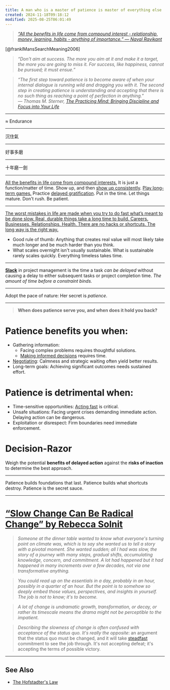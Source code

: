 ```yaml
---
title: A man who is a master of patience is master of everything else
created: 2024-11-18T09:18:12
modified: 2025-08-25T06:01:49
---
```


> _[“All the benefits in life come from compound interest - relationship, money, learning, habits - anything of importance.” — Naval Ravikant](https://nav.al/long-term)_

[@franklMansSearchMeaning2006]

> _“Don't aim at success. The more you aim at it and make it a target, the more you are going to miss it. For success, like happiness, cannot be pursued; it must ensue.”_

> _“The first step toward patience is to become aware of when your internal dialogue is running wild and dragging you with it. The second step in creating patience is understanding and accepting that there is no such thing as reaching a point of perfection in anything.” ― Thomas M. Sterner, [The Practicing Mind: Bringing Discipline and Focus into Your Life](https://www.goodreads.com/work/quotes/326331)_

---

≈ Endurance

---

沉住氣

---

好事多磨

---

十年磨一劍

---

[All the benefits in life come from compound interests.](The%20Compounding%20Effect.md) It is just a function/matter of time. Show up, and then [show up consistently](every-single-day-chop-wood-carry-waters.md). [Play long-term games.](The%20Game%20of%20Life.md) Practice [delayed gratification](Delayed%20Gratification.md). Put in the time. Let things mature. Don't rush. Be patient.

---

[The worst mistakes in life are made when you try to do fast what’s meant to be done slow. Real, durable things take a long time to build. Careers. Businesses. Relationships. Health. There are no hacks or shortcuts. The long way is the right way.](https://x.com/SahilBloom/status/1946914975970103470)

* Good rule of thumb: Anything that creates real value will most likely take much longer and be much harder than you think.
* What scales overnight isn't usually sustainable. What is sustainable rarely scales quickly. Everything timeless takes time.

---

**[Slack](slackness.md)** in project management is the time a task _can be delayed_ without causing a delay to either subsequent tasks or project completion time. _The amount of time before a constraint binds._

---

Adopt the pace of nature: Her secret is _patience_.

---

> **When does patience serve you, and when does it hold you back?**

# Patience benefits you when:

* Gathering information:
	* Facing complex problems requires thoughtful solutions.
	* [Making informed decisions](decision-making.md) requires time.
* [Negotiating](persuation-and-negotiation.md): Calmness and strategic waiting often yield better results.
* Long-term goals: Achieving significant outcomes needs sustained effort.

# Patience is detrimental when:

* Time-sensitive opportunities: [Acting fast](cultivate-a-strong-bias-towards-action.md) is critical.
* Unsafe situations: Facing urgent crises demanding immediate action. Delaying action can be dangerous.
* Exploitation or disrespect: Firm boundaries need immediate enforcement.

# Decision-Razor

Weigh the potential **benefits of delayed action** against the **risks of inaction** to determine the best approach.

---

Patience builds foundations that last. Patience builds what shortcuts destroy. Patience is the secret sauce.

---

# [“Slow Change Can Be Radical Change” by Rebecca Solnit](https://lithub.com/rebecca-solnit-slow-change-can-be-radical-change/)

> _Someone at the dinner table wanted to know what everyone's turning point on climate was, which is to say she wanted us to tell a story with a pivotal moment. She wanted sudden; all I had was slow, the story of a journey with many steps, gradual shifts, accumulating knowledge, concern, and commitment. A lot had happened but it had happened in many increments over a few decades, not via one transformative anything._

> _You could read up on the essentials in a day, probably in an hour, possibly in a quarter of an hour. But the point is to somehow so deeply embed those values, perspectives, and insights in yourself. The job is not to know; it's to become._

> _A lot of change is undramatic growth, transformation, or decay, or rather its timescale means the drama might not be perceptible to the impatient._

> _Describing the slowness of change is often confused with acceptance of the status quo. It's really the opposite_: an argument that the status quo must be changed, and it will take [steadfast](https://dictionary.cambridge.org/zht/%E8%A9%9E%E5%85%B8/%E8%8B%B1%E8%AA%9E-%E6%BC%A2%E8%AA%9E-%E7%B9%81%E9%AB%94/steadfast) commitment to see the job through. It's not accepting defeat; it's accepting the terms of possible victory.

---

## See Also

* [The Hofstadter's Law](The%20Hofstadter's%20Law.md)
